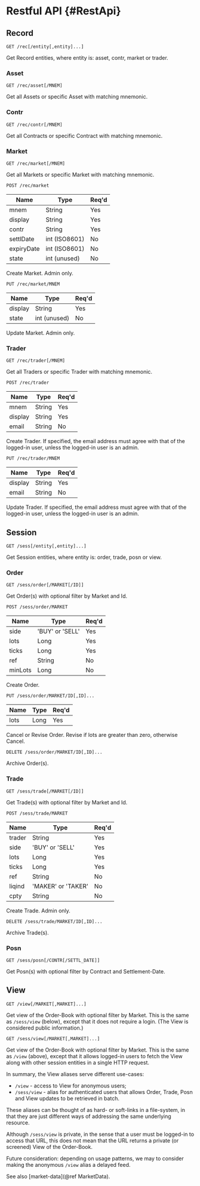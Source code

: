 Restful API {#RestApi}
===========

Record
------

`GET /rec[/entity[,entity]...]`

Get Record entities, where entity is: asset, contr, market or trader.

### Asset ###

`GET /rec/asset[/MNEM]`

Get all Assets or specific Asset with matching mnemonic.

### Contr ###

`GET /rec/contr[/MNEM]`

Get all Contracts or specific Contract with matching mnemonic.

### Market ###

`GET /rec/market[/MNEM]`

Get all Markets or specific Market with matching mnemonic.

`POST /rec/market`

| Name        | Type               | Req'd |
| ----------- | ------------------ | ----- |
| mnem        | String             | Yes   |
| display     | String             | Yes   |
| contr       | String             | Yes   |
| settlDate   | int (ISO8601)      | No    |
| expiryDate  | int (ISO8601)      | No    |
| state       | int (unused)       | No    |

Create Market. Admin only.

`PUT /rec/market/MNEM`

| Name        | Type               | Req'd |
| ----------- | ------------------ | ----- |
| display     | String             | Yes   |
| state       | int (unused)       | No    |

Update Market. Admin only.

### Trader ###

`GET /rec/trader[/MNEM]`

Get all Traders or specific Trader with matching mnemonic.

`POST /rec/trader`

| Name        | Type               | Req'd |
| ----------- | ------------------ | ----- |
| mnem        | String             | Yes   |
| display     | String             | Yes   |
| email       | String             | No    |

Create Trader. If specified, the email address must agree with that of the logged-in user, unless
the logged-in user is an admin.

`PUT /rec/trader/MNEM`

| Name        | Type               | Req'd |
| ----------- | ------------------ | ----- |
| display     | String             | Yes   |
| email       | String             | No    |

Update Trader. If specified, the email address must agree with that of the logged-in user, unless
the logged-in user is an admin.

Session
-------

`GET /sess[/entity[,entity]...]`

Get Session entities, where entity is: order, trade, posn or view.

### Order ###

`GET /sess/order[/MARKET[/ID]]`

Get Order(s) with optional filter by Market and Id.

`POST /sess/order/MARKET`

| Name        | Type               | Req'd |
| ----------- | ------------------ | ----- |
| side        | 'BUY' or 'SELL'    | Yes   |
| lots        | Long               | Yes   |
| ticks       | Long               | Yes   |
| ref         | String             | No    |
| minLots     | Long               | No    |

Create Order.

`PUT /sess/order/MARKET/ID[,ID]...`

| Name        | Type               | Req'd |
| ----------- | ------------------ | ----- |
| lots        | Long               | Yes   |

Cancel or Revise Order. Revise if lots are greater than zero, otherwise Cancel.

`DELETE /sess/order/MARKET/ID[,ID]...`

Archive Order(s).

### Trade ###

`GET /sess/trade[/MARKET[/ID]]`

Get Trade(s) with optional filter by Market and Id.

`POST /sess/trade/MARKET`

| Name        | Type               | Req'd |
| ----------- | ------------------ | ----- |
| trader      | String             | Yes   |
| side        | 'BUY' or 'SELL'    | Yes   |
| lots        | Long               | Yes   |
| ticks       | Long               | Yes   |
| ref         | String             | No    |
| liqind      | 'MAKER' or 'TAKER' | No    |
| cpty        | String             | No    |

Create Trade. Admin only.

`DELETE /sess/trade/MARKET/ID[,ID]...`

Archive Trade(s).

### Posn ###

`GET /sess/posn[/CONTR[/SETTL_DATE]]`

Get Posn(s) with optional filter by Contract and Settlement-Date.

View
----

`GET /view[/MARKET[,MARKET]...]`

Get view of the Order-Book with optional filter by Market. This is the same as `/sess/view`
(below), except that it does not require a login. (The View is considered public information.)

`GET /sess/view[/MARKET[,MARKET]...]`

Get view of the Order-Book with optional filter by Market. This is the same as `/view` (above),
except that it allows logged-in users to fetch the View along with other session entities in a
single HTTP request.

In summary, the View aliases serve different use-cases:

- `/view` - access to View for anonymous users;
- `/sess/view` - alias for authenticated users that allows Order, Trade, Posn and View updates
  to be retrieved in batch.

These aliases can be thought of as hard- or soft-links in a file-system, in that they are just
different ways of addressing the same underlying resource.

Although `/sess/view` is private, in the sense that a user must be logged-in to access that URL,
this does not mean that the URL returns a private (or screened) View of the Order-Book.

Future consideration: depending on usage patterns, we may to consider making the anonymous
`/view` alias a delayed feed.

See also [market-data](@ref MarketData).
